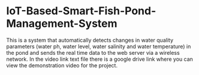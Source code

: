 # IoT-Based-Smart-Fish-Pond-Management-System
This is a system that automatically detects changes in water quality parameters (water ph, water level, water salinity and water temperature) in the pond and sends the real time data to the web server via a wireless network.
In the video link text file there is a google drive link where you can view the demonstration video for the project.
